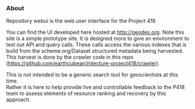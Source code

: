 ### About
Repository webui is the web user interface for the Project 418

You can find the UI developed here hosted at http://geodex.org.  Note this site 
is a simple prototype site.  It is designed more to give an environment to test
out API and query calls.  These calls access the various indexes that is build 
from the scheme.org/Dataset structured metadata being harvested.   This harvest is
done by the crawler code in this repo (https://github.com/earthcubearchitecture-project418/crawler).

This is not intended to be a generic search tool for geoscientists at this time.  
Rather it is here to help provide live and controllable feedback to the P418 team 
to assess elements of resource ranking and recovery by this approach.  